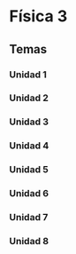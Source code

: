 # Física 3

## Temas

### Unidad 1

### Unidad 2

### Unidad 3

### Unidad 4

### Unidad 5

### Unidad 6

### Unidad 7

### Unidad 8
